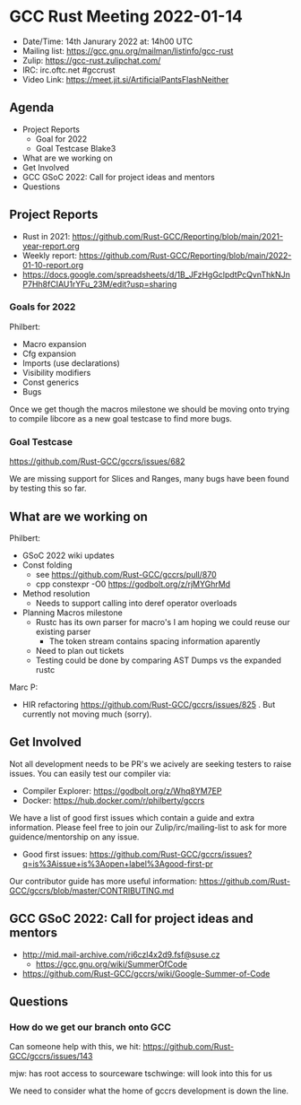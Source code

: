 # GCC Rust Meeting 2022-01-14

- Date/Time: 14th Janurary 2022 at: 14h00 UTC
- Mailing list: https://gcc.gnu.org/mailman/listinfo/gcc-rust
- Zulip: https://gcc-rust.zulipchat.com/
- IRC: irc.oftc.net #gccrust
- Video Link: https://meet.jit.si/ArtificialPantsFlashNeither

## Agenda

- Project Reports
    - Goal for 2022
    - Goal Testcase Blake3
- What are we working on
- Get Involved
- GCC GSoC 2022: Call for project ideas and mentors
- Questions

## Project Reports

- Rust in 2021: https://github.com/Rust-GCC/Reporting/blob/main/2021-year-report.org
- Weekly report: https://github.com/Rust-GCC/Reporting/blob/main/2022-01-10-report.org
- https://docs.google.com/spreadsheets/d/1B_JFzHgGclpdtPcQvnThkNJnP7Hh8fCIAU1rYFu_23M/edit?usp=sharing

### Goals for 2022

Philbert:

- Macro expansion
- Cfg expansion
- Imports (use declarations)
- Visibility modifiers
- Const generics
- Bugs

Once we get though the macros milestone we should be moving onto trying to compile libcore as a new goal testcase to find more bugs.

### Goal Testcase

https://github.com/Rust-GCC/gccrs/issues/682

We are missing support for Slices and Ranges, many bugs have been found by testing this so far.

## What are we working on

Philbert:

- GSoC 2022 wiki updates
- Const folding
    - see https://github.com/Rust-GCC/gccrs/pull/870
    - cpp constexpr -O0 https://godbolt.org/z/rjMYGhrMd
- Method resolution
    - Needs to support calling into deref operator overloads
- Planning Macros milestone
    - Rustc has its own parser for macro's I am hoping we could reuse our existing parser
        - The token stream contains spacing information aparently
    - Need to plan out tickets
    - Testing could be done by comparing AST Dumps vs the expanded rustc

Marc P:
 - HIR refactoring https://github.com/Rust-GCC/gccrs/issues/825 . But currently not moving much (sorry).
## Get Involved

Not all development needs to be PR's we acively are seeking testers to raise issues. You can easily test our compiler via:

- Compiler Explorer: https://godbolt.org/z/Whq8YM7EP
- Docker: https://hub.docker.com/r/philberty/gccrs

We have a list of good first issues which contain a guide and extra information. Please feel free to join our Zulip/irc/mailing-list to ask for more guidence/mentorship on any issue.

- Good first issues: https://github.com/Rust-GCC/gccrs/issues?q=is%3Aissue+is%3Aopen+label%3Agood-first-pr

Our contributor guide has more useful information: https://github.com/Rust-GCC/gccrs/blob/master/CONTRIBUTING.md


## GCC GSoC 2022: Call for project ideas and mentors

  - <http://mid.mail-archive.com/ri6czl4x2d9.fsf@suse.cz>
      - <https://gcc.gnu.org/wiki/SummerOfCode>
  - <https://github.com/Rust-GCC/gccrs/wiki/Google-Summer-of-Code>

## Questions

### How do we get our branch onto GCC

Can someone help with this, we hit: https://github.com/Rust-GCC/gccrs/issues/143

mjw: has root access to sourceware
tschwinge: will look into this for us

We need to consider what the home of gccrs development is down the line.
